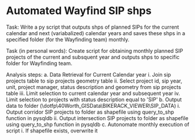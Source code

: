 # Automated Wayfind SIP shps

Task:
Write a py script that outputs shps of planned SIPs for the current 
calendar and next (variabalized) calendar years and saves these shps 
in a specified folder (for the Wayfinding team) monthly.

Task (in personal words):
Create script for obtaining monthly planned SIP projects of the current and subsquent year and 
outputs shps to specific folder for Wayfinding team. 

Analysis steps:
a. Data Retrieval for Current Calendar year 
   i. Join sip projects table to sip projects geometry table
   ii. Select project id, sip year, unit, project manager, status description and geometry from sip projects table
   iii. Limit selection to current calendar year and subsequent year
   iv. Limit selection to projects with status description equal to 'SIP'
b. Output data to folder (\\dotfp\40Worth_GISData\BIKERACK_VIEWER\SIP_DATA) 
   i. Output corridor SIP projects to folder as shapefile using query_to_shp function in pysqldb 
   ii. Output intersection SIP projects to folder as shapefile using query_to_shp function in pysqldb
c. Autonomate monthly execution of script
   i. If shapefile exists, overwrite it


